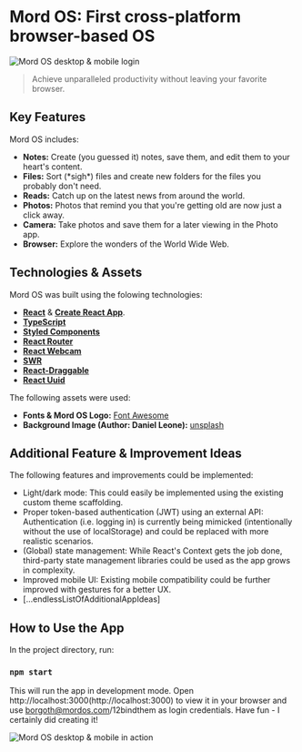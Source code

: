 # Mord OS: First cross-platform browser-based OS

![Mord OS desktop & mobile login](https://i.ibb.co/3rqmHcw/Mordos.png)

> Achieve unparalleled productivity without leaving your favorite browser.

## Key Features

Mord OS includes:

- **Notes:** Create (you guessed it) notes, save them, and edit them to your heart's content.
- **Files:** Sort (\*sigh\*) files and create new folders for the files you probably don't need.
- **Reads:** Catch up on the latest news from around the world.
- **Photos:** Photos that remind you that you're getting old are now just a click away.
- **Camera:** Take photos and save them for a later viewing in the Photo app.
- **Browser:** Explore the wonders of the World Wide Web.

## Technologies & Assets

Mord OS was built using the folowing technologies:

- [**React**](https://reactjs.org/) & [**Create React App**](https://github.com/facebook/create-react-app).
- [**TypeScript**](https://www.typescriptlang.org/)
- [**Styled Components**](https://styled-components.com/)
- [**React Router**](https://reactrouter.com/)
- [**React Webcam**](https://github.com/mozmorris/react-webcam)
- [**SWR**](https://swr.vercel.app/)
- [**React-Draggable**](https://www.npmjs.com/package/react-draggable)
- [**React Uuid**](https://www.npmjs.com/package/react-uuid)

The following assets were used:

- **Fonts & Mord OS Logo:** [Font Awesome](https://fontawesome.com/)
- **Background Image (Author: Daniel Leone):** [unsplash](https://unsplash.com/)

## Additional Feature & Improvement Ideas

The following features and improvements could be implemented:

- Light/dark mode: This could easily be implemented using the existing custom theme scaffolding.
- Proper token-based authentication (JWT) using an external API: Authentication (i.e. logging in) is currently being mimicked (intentionally without the use of localStorage) and could be replaced with more realistic scenarios.
- (Global) state management: While React's Context gets the job done, third-party state management libraries could be used as the app grows in complexity.
- Improved mobile UI: Existing mobile compatibility could be further improved with gestures for a better UX.
- \[...endlessListOfAdditionalAppIdeas\]

## How to Use the App

In the project directory, run:

### `npm start`

This will run the app in development mode. Open http://localhost:3000(http://localhost:3000) to view it in your browser and use borgoth@mordos.com/12bindthem as login credentials. Have fun - I certainly did creating it!

![Mord OS desktop & mobile in action](https://i.ibb.co/2cKQ8SD/Mordos1.png)
